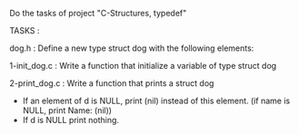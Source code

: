 Do the tasks of project "C-Structures, typedef"

TASKS :

dog.h : Define a new type struct dog with the following elements:

1-init_dog.c : Write a function that initialize a variable of type struct dog

2-print_dog.c : Write a function that prints a struct dog
- If an element of d is NULL, print (nil) instead of this element. (if name is NULL, print Name: (nil))
- If d is NULL print nothing.